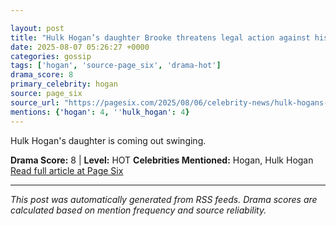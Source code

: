 ```yaml
---

layout: post
title: "Hulk Hogan’s daughter Brooke threatens legal action against his camp: ‘I’m not to be played with’"
date: 2025-08-07 05:26:27 +0000
categories: gossip
tags: ['hogan', 'source-page_six', 'drama-hot']
drama_score: 8
primary_celebrity: hogan
source: page_six
source_url: "https://pagesix.com/2025/08/06/celebrity-news/hulk-hogans-daughter-brooke-threatens-legal-action-against-his-camp-for-spreading-lies/"
mentions: {'hogan': 4, ''hulk_hogan': 4}
---
```


Hulk Hogan's daughter is coming out swinging.

**Drama Score:** 8 | **Level:** HOT **Celebrities Mentioned:** Hogan, Hulk Hogan [Read full article at Page Six](https://pagesix.com/2025/08/06/celebrity-news/hulk-hogans-daughter-brooke-threatens-legal-action-against-his-camp-for-spreading-lies/)

---

*This post was automatically generated from RSS feeds. Drama scores are calculated based on mention frequency and source reliability.*
